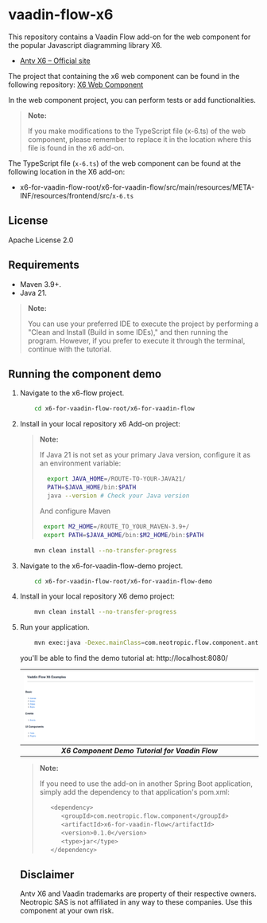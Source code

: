 # vaadin-flow-x6

This repository contains a Vaadin Flow add-on for the web component for the popular Javascript diagramming library X6.

- [Antv X6 – Official site](https://x6.antv.antgroup.com/)

The project that containing the x6 web component can be found in the following repository: [X6 Web Component](https://github.com/NeotropicSAS/webcomponent-x6)

In the web component project, you can perform tests or add functionalities.

> **Note:**
> 
> If you make modifications to the TypeScript file (x-6.ts) of the web component, please remember to replace it in the location where this file is found in the x6 add-on.
>

The TypeScript file (`x-6.ts`) of the web component can be found at the following location in the X6 add-on:

- x6-for-vaadin-flow-root/x6-for-vaadin-flow/src/main/resources/META-INF/resources/frontend/src/`x-6.ts`

## License

Apache License 2.0

## Requirements
* Maven 3.9+.
* Java 21.

> **Note:**
> 
>You can use your preferred IDE to execute the project by performing a "Clean and Install (Build in some IDEs)," and then running the program. However, if you prefer to execute it through the terminal, continue with the tutorial.
>
  
## Running the component demo

1. Navigate to the x6-flow project.
   
    ```bash
        cd x6-for-vaadin-flow-root/x6-for-vaadin-flow
    ```

2. Install in your local repository x6 Add-on project:
   
    > **Note:**
    >
    >If Java 21 is not set as your primary Java version, configure it as an environment variable:
    >
    > ```bash
    >   export JAVA_HOME=/ROUTE-TO-YOUR-JAVA21/
    >   PATH=$JAVA_HOME/bin:$PATH
    >   java --version # Check your Java version
    >```
    > And configure Maven
    >
    > ```bash
    >  export M2_HOME=/ROUTE_TO_YOUR_MAVEN-3.9+/
    >  export PATH=$JAVA_HOME/bin:$M2_HOME/bin:$PATH
    > ```

    ```bash
        mvn clean install --no-transfer-progress
    ```

3. Navigate to the x6-for-vaadin-flow-demo project.
   
    ```bash
        cd x6-for-vaadin-flow-root/x6-for-vaadin-flow-demo
    ```

4. Install in your local repository X6 demo project:
   
    ```bash
        mvn clean install --no-transfer-progress
    ```

5. Run your application.

    ```bash
        mvn exec:java -Dexec.mainClass=com.neotropic.flow.component.antvx6.demo.Application
    ```
   
    you'll be able to find the demo tutorial at: http://localhost:8080/

    |![Tutorial](tutorial.png) |
    |:--:|
    | ***X6 Component Demo Tutorial for Vaadin Flow*** |

    > **Note:**
    >
    > If you need to use the add-on in another Spring Boot application, simply add the dependency to that application's pom.xml:
    >
    > ```bash
    >    <dependency>
    >       <groupId>com.neotropic.flow.component</groupId>
    >       <artifactId>x6-for-vaadin-flow</artifactId>
    >       <version>0.1.0</version>
    >       <type>jar</type>
    >    </dependency>
    >```
    >

    ## Disclaimer

    Antv X6 and Vaadin trademarks are property of their respective owners. Neotropic SAS is not affiliated in any way to these companies. Use this component at your own risk.
